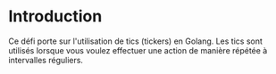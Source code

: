 # Introduction

Ce défi porte sur l'utilisation de tics (tickers) en Golang. Les tics sont utilisés lorsque vous voulez effectuer une action de manière répétée à intervalles réguliers.
